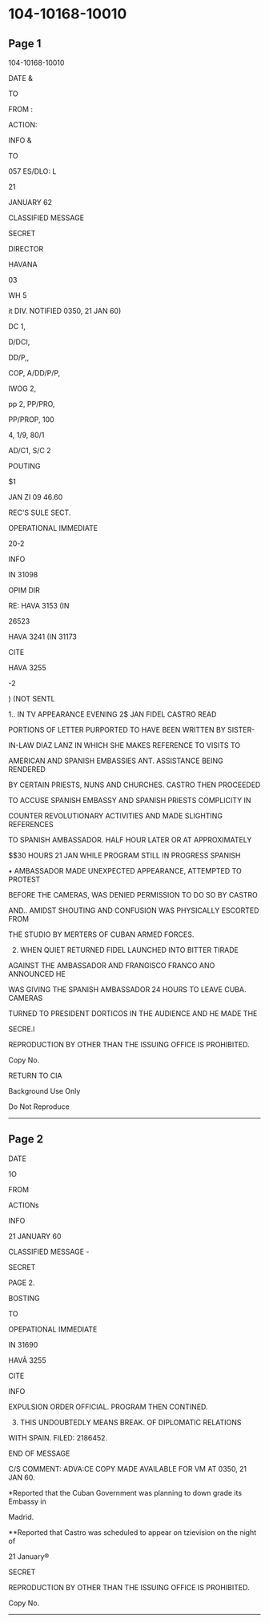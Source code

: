 # 104-10168-10010

## Page 1

104-10168-10010

DATE &

TO

FROM :

ACTION:

INFO &

TO

057 ES/DLO: L

21

JANUARY 62

CLASSIFIED MESSAGE

SECRET

DIRECTOR

HAVANA

03

WH 5

it DIV. NOTIFIED 0350, 21 JAN 60)

DC 1,

D/DCI,

DD/P,,

COP, A/DD/P/P,

IWOG 2,

pp 2, PP/PRO,

PP/PROP, 100

4, 1/9, 80/1

AD/C1, S/C 2

POUTING

$1

JAN ZI 09 46.60

REC'S SULE SECT.

OPERATIONAL IMMEDIATE

20-2

INFO

IN 31098

OPIM DIR

RE: HAVA 3153 (IN

26523

HAVA 3241 (IN 31173

CITE

HAVA 3255

-2

) (NOT SENTL

1.. IN TV APPEARANCE EVENING 2$ JAN FIDEL CASTRO READ

PORTIONS OF LETTER PURPORTED TO HAVE BEEN WRITTEN BY SISTER-

IN-LAW DIAZ LANZ IN WHICH SHE MAKES REFERENCE TO VISITS TO

AMERICAN AND SPANISH EMBASSIES ANT. ASSISTANCE BEING RENDERED

BY CERTAIN PRIESTS, NUNS AND CHURCHES. CASTRO THEN PROCEEDED

TO ACCUSE SPANISH EMBASSY AND SPANISH PRIESTS COMPLICITY IN

COUNTER REVOLUTIONARY ACTIVITIES AND MADE SLIGHTING REFERENCES

TO SPANISH AMBASSADOR. HALF HOUR LATER OR AT APPROXIMATELY

$$30 HOURS 21 JAN WHILE PROGRAM STILL IN PROGRESS SPANISH

• AMBASSADOR MADE UNEXPECTED APPEARANCE, ATTEMPTED TO PROTEST

BEFORE THE CAMERAS, WAS DENIED PERMISSION TO DO SO BY CASTRO

AND.. AMIDST SHOUTING AND CONFUSION WAS PHYSICALLY ESCORTED FROM

THE STUDIO BY MERTERS OF CUBAN ARMED FORCES.

2. WHEN QUIET RETURNED FIDEL LAUNCHED INTO BITTER TIRADE

AGAINST THE AMBASSADOR AND FRANGISCO FRANCO ANO ANNOUNCED HE

WAS GIVING THE SPANISH AMBASSADOR 24 HOURS TO LEAVE CUBA. CAMERAS

TURNED TO PRESIDENT DORTICOS IN THE AUDIENCE AND HE MADE THE

SECRE.I

REPRODUCTION BY OTHER THAN THE ISSUING OFFICE IS PROHIBITED.

Copy No.

RETURN TO CIA

Background Use Only

Do Not Reproduce

---

## Page 2

DATE

1O

FROM

ACTIONs

INFO

21 JANUARY 60

CLASSIFIED MESSAGE -

SECRET

PAGE 2.

BOSTING

TO

OPEPATIONAL IMMEDIATE

IN 31690

HAVÃ 3255

CITE

INFO

EXPULSION ORDER OFFICIAL. PROGRAM THEN CONTINED.

3. THIS UNDOUBTEDLY MEANS BREAK. OF DIPLOMATIC RELATIONS

WITH SPAIN. FILED: 2186452.

END OF MESSAGE

C/S COMMENT: ADVA:CE COPY MADE AVAILABLE FOR VM AT 0350, 21 JAN 60.

*Reported that the Cuban Government was planning to down grade its Embassy in

Madrid.

**Reported that Castro was scheduled to appear on tzievision on the night of

21 January®

SECRET

REPRODUCTION BY OTHER THAN THE ISSUING OFFICE IS PROHIBITED.

Copy No.

---

